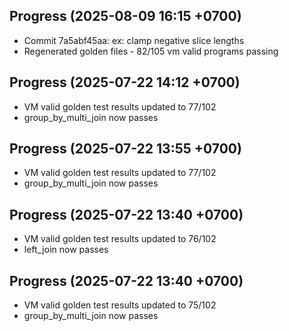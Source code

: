 ## Progress (2025-08-09 16:15 +0700)
- Commit 7a5abf45aa: ex: clamp negative slice lengths
- Regenerated golden files - 82/105 vm valid programs passing

## Progress (2025-07-22 14:12 +0700)
- VM valid golden test results updated to 77/102
- group_by_multi_join now passes
## Progress (2025-07-22 13:55 +0700)
- VM valid golden test results updated to 77/102
- group_by_multi_join now passes
## Progress (2025-07-22 13:40 +0700)
- VM valid golden test results updated to 76/102
- left_join now passes
## Progress (2025-07-22 13:40 +0700)
- VM valid golden test results updated to 75/102
- group_by_multi_join now passes
